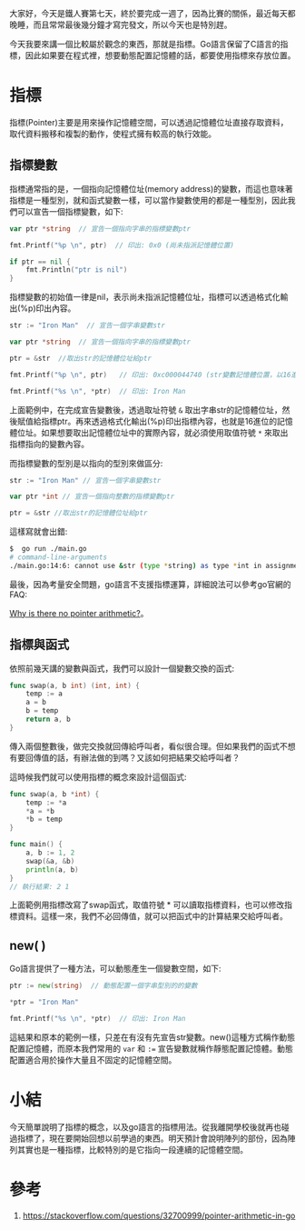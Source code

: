 大家好，今天是鐵人賽第七天，終於要完成一週了，因為比賽的關係，最近每天都晚睡，而且常常最後幾分鐘才寫完發文，所以今天也是特別趕。

今天我要來講一個比較屬於觀念的東西，那就是指標。Go語言保留了C語言的指標，因此如果要在程式裡，想要動態配置記憶體的話，都要使用指標來存放位置。



# 指標

指標(Pointer)主要是用來操作記憶體空間，可以透過記憶體位址直接存取資料，取代資料搬移和複製的動作，使程式擁有較高的執行效能。

## 指標變數

指標通常指的是，一個指向記憶體位址(memory address)的變數，而這也意味著指標是一種型別，就和函式變數一樣，可以當作變數使用的都是一種型別，因此我們可以宣告一個指標變數，如下:

``` go
var ptr *string  // 宣告一個指向字串的指標變數ptr

fmt.Printf("%p \n", ptr)  // 印出: 0x0 (尚未指派記憶體位置)

if ptr == nil {
	fmt.Println("ptr is nil")
}
```

指標變數的初始值一律是nil，表示尚未指派記憶體位址，指標可以透過格式化輸出(%p)印出內容。

``` go
str := "Iron Man"  // 宣告一個字串變數str

var ptr *string  // 宣告一個指向字串的指標變數ptr

ptr = &str  //取出str的記憶體位址給ptr

fmt.Printf("%p \n", ptr)   // 印出: 0xc000044740 (str變數記憶體位置，以16進位表示)

fmt.Printf("%s \n", *ptr)  // 印出: Iron Man
```

上面範例中，在完成宣告變數後，透過取址符號 `&` 取出字串str的記憶體位址，然後賦值給指標ptr。再來透過格式化輸出(%p)印出指標內容，也就是16進位的記憶體位址。如果想要取出記憶體位址中的實際內容，就必須使用取值符號 `*` 來取出指標指向的變數內容。  

而指標變數的型別是以指向的型別來做區分:

``` go
str := "Iron Man" // 宣告一個字串變數str

var ptr *int // 宣告一個指向整數的指標變數ptr

ptr = &str //取出str的記憶體位址給ptr
```

這樣寫就會出錯:

``` bash
$  go run ./main.go 
# command-line-arguments
./main.go:14:6: cannot use &str (type *string) as type *int in assignment
```

最後，因為考量安全問題，go語言不支援指標運算，詳細說法可以參考go官網的FAQ:

[Why is there no pointer arithmetic?](https://golang.org/doc/faq#no_pointer_arithmetic)。



## 指標與函式

依照前幾天講的變數與函式，我們可以設計一個變數交換的函式:

``` go
func swap(a, b int) (int, int) {
	temp := a
	a = b
	b = temp
	return a, b
}
```

傳入兩個整數後，做完交換就回傳給呼叫者，看似很合理。但如果我們的函式不想有要回傳值的話，有辦法做的到嗎？又該如何把結果交給呼叫者？

這時候我們就可以使用指標的概念來設計這個函式:

``` go
func swap(a, b *int) {
	temp := *a
	*a = *b
	*b = temp
}

func main() {
	a, b := 1, 2
	swap(&a, &b)
	println(a, b)
}
// 執行結果: 2 1
```

上面範例用指標改寫了swap函式，取值符號 * 可以讀取指標資料，也可以修改指標資料。這樣一來，我們不必回傳值，就可以把函式中的計算結果交給呼叫者。



## new( )

Go語言提供了一種方法，可以動態產生一個變數空間，如下:

``` go
ptr := new(string)  // 動態配置一個字串型別的的變數

*ptr = "Iron Man"

fmt.Printf("%s \n", *ptr)  // 印出: Iron Man
```

這結果和原本的範例一樣，只差在有沒有先宣告str變數。new()這種方式稱作動態配置記憶體，而原本我們常用的 `var` 和 `:=` 宣告變數就稱作靜態配置記憶體。動態配置適合用於操作大量且不固定的記憶體空間。



# 小結

今天簡單說明了指標的概念，以及go語言的指標用法。從我離開學校後就再也碰過指標了，現在要開始回想以前學過的東西。明天預計會說明陣列的部份，因為陣列其實也是一種指標，比較特別的是它指向一段連續的記憶體空間。



# 參考

1. https://stackoverflow.com/questions/32700999/pointer-arithmetic-in-go